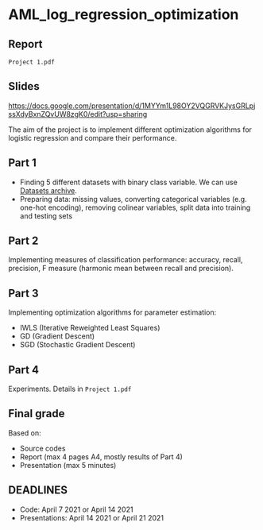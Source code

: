 # AML_log_regression_optimization

## Report
`Project 1.pdf`

## Slides
https://docs.google.com/presentation/d/1MYYm1L98OY2VQGRVKJysGRLpjssXdyBxnZQvUW8zgK0/edit?usp=sharing

The aim of the project is to implement different optimization algorithms for logistic regression and  compare their performance. 

## Part 1

* Finding 5 different datasets with binary class variable. We can use [Datasets archive](https://archive.ics.uci.edu/). 
* Preparing data: missing values, converting categorical variables (e.g. one-hot encoding), removing colinear variables, split data into training and testing sets

## Part 2
Implementing measures of classification performance: accuracy, recall, precision, F measure (harmonic mean between recall and precision).

## Part 3
Implementing optimization algorithms for parameter estimation:
* IWLS (Iterative Reweighted Least Squares)
* GD (Gradient Descent)
* SGD (Stochastic Gradient Descent)

## Part 4 
Experiments. Details in `Project 1.pdf`

## Final grade
Based on:
* Source codes
* Report (max 4 pages A4, mostly results of Part 4)
* Presentation (max 5 minutes)

## DEADLINES 
* Code: April 7 2021 or April 14 2021
* Presentations: April 14 2021 or April 21 2021
